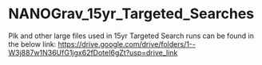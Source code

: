 # NANOGrav_15yr_Targeted_Searches

Plk and other large files used in 15yr Targeted Search runs can be found in the below link: 
https://drive.google.com/drive/folders/1--W3j887w1N36UfG1jgx62fDoteI6gZt?usp=drive_link
